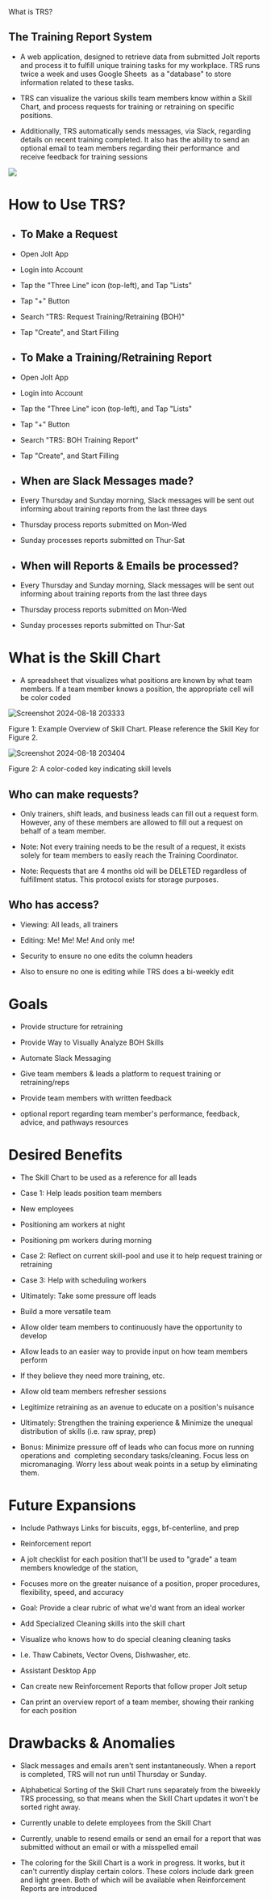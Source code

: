 What is TRS? 

The Training Report System 
---------------------------

-   A web application, designed to retrieve data from submitted Jolt reports and process it to fulfill unique training tasks for my workplace. TRS runs twice a week and uses Google Sheets  as a "database" to store information related to these tasks. 

-   TRS can visualize the various skills team members know within a Skill Chart, and process requests for training or retraining on specific positions.  

-   Additionally, TRS automatically sends messages, via Slack, regarding details on recent training completed. It also has the ability to send an optional email to team members regarding their performance  and receive feedback for training sessions

![](https://lh7-rt.googleusercontent.com/docsz/AD_4nXdZekn_I1eUI9psLLFMQgSRBUG9m7Zutvi6-VWYSbEoUfRD9M1h_nAR4jJYu5cih02UbwL4DJaUFY2slVlpi_2KOO6Yw_ye8EiuTYTidDi9j97wUYV80Kix8qzuKdi35osT6ftN1EQiFZAhqRPZgIQP-ya4?key=eGq1Bo88XZ_lQ-ZXPu3j4A)

How to Use TRS?
===============

-   To Make a Request
    -----------------

-   Open Jolt App

-   Login into Account

-   Tap the "Three Line" icon (top-left), and Tap "Lists"

-   Tap "+" Button

-   Search "TRS: Request Training/Retraining (BOH)"

-   Tap "Create", and Start Filling

-   To Make a Training/Retraining Report
    ------------------------------------

-   Open Jolt App

-   Login into Account

-   Tap the "Three Line" icon (top-left), and Tap "Lists"

-   Tap "+" Button

-   Search "TRS: BOH Training Report"

-   Tap "Create", and Start Filling

-   When are Slack Messages made?
    -----------------------------

-   Every Thursday and Sunday morning, Slack messages will be sent out informing about training reports from the last three days 

-   Thursday process reports submitted on Mon-Wed

-   Sunday processes reports submitted on Thur-Sat

-   When will Reports & Emails be processed?
    ----------------------------------------

-   Every Thursday and Sunday morning, Slack messages will be sent out informing about training reports from the last three days 

-   Thursday process reports submitted on Mon-Wed

-   Sunday processes reports submitted on Thur-Sat

What is the Skill Chart
=======================

-   A spreadsheet that visualizes what positions are known by what team members. If a team member knows a position, the appropriate cell will be color coded

![Screenshot 2024-08-18 203333](https://github.com/user-attachments/assets/c7480bc7-a687-4a52-ba28-e811df7c4d45)

Figure 1: Example Overview of Skill Chart. Please reference the Skill Key for Figure 2.

![Screenshot 2024-08-18 203404](https://github.com/user-attachments/assets/31a917f9-27fb-4c5c-8d37-188113cdb6bc)

Figure 2: A color-coded key indicating skill levels

Who can make requests?
----------------------

-   Only trainers, shift leads, and business leads can fill out a request form. However, any of these members are allowed to fill out a request on behalf of a team member.

-   Note: Not every training needs to be the result of a request, it exists solely for team members to easily reach the Training Coordinator.

-   Note: Requests that are 4 months old will be DELETED regardless of fulfillment status. This protocol exists for storage purposes. 

Who has access?
---------------

-   Viewing: All leads, all trainers

-   Editing: Me! Me! Me! And only me!

-   Security to ensure no one edits the column headers

-   Also to ensure no one is editing while TRS does a bi-weekly edit

Goals
=====

-   Provide structure for retraining

-   Provide Way to Visually Analyze BOH Skills

-   Automate Slack Messaging

-   Give team members & leads a platform to request training or retraining/reps

-   Provide team members with written feedback

-   optional report regarding team member's performance, feedback, advice, and pathways resources

Desired Benefits
================

-   The Skill Chart to be used as a reference for all leads

-   Case 1: Help leads position team members

-   New employees 

-   Positioning am workers at night

-   Positioning pm workers during morning

-   Case 2: Reflect on current skill-pool and use it to help request training or retraining

-   Case 3: Help with scheduling workers

-   Ultimately: Take some pressure off leads

-   Build a more versatile team 

-   Allow older team members to continuously have the opportunity to develop 

-   Allow leads to an easier way to provide input on how team members perform

-   If they believe they need more training, etc.

-   Allow old team members refresher sessions

-   Legitimize retraining as an avenue to educate on a position's nuisance 

-   Ultimately: Strengthen the training experience & Minimize the unequal distribution of skills (i.e. raw spray, prep)

-   Bonus: Minimize pressure off of leads who can focus more on running operations and  completing secondary tasks/cleaning. Focus less on micromanaging. Worry less about weak points in a setup by eliminating them.

Future Expansions
=================

-   Include Pathways Links for biscuits, eggs, bf-centerline, and prep

-   Reinforcement report

-   A jolt checklist for each position that'll be used to "grade" a team members knowledge of the station, 

-   Focuses more on the greater nuisance of a position, proper procedures, flexibility, speed, and accuracy 

-   Goal: Provide a clear rubric of what we'd want from an ideal worker

-   Add Specialized Cleaning skills into the skill chart

-   Visualize who knows how to do special cleaning cleaning tasks

-   I.e. Thaw Cabinets, Vector Ovens, Dishwasher, etc.

-   Assistant Desktop App 

-   Can create new Reinforcement Reports that follow proper Jolt setup

-   Can print an overview report of a team member, showing their ranking for each position 

Drawbacks & Anomalies
=====================

-   Slack messages and emails aren't sent instantaneously. When a report is completed, TRS will not run until Thursday or Sunday.

-   Alphabetical Sorting of the Skill Chart runs separately from the biweekly TRS processing, so that means when the Skill Chart updates it won't be sorted right away.

-   Currently unable to delete employees from the Skill Chart

-   Currently, unable to resend emails or send an email for a report that was submitted without an email or with a misspelled email

-   The coloring for the Skill Chart is a work in progress. It works, but it can't currently display certain colors. These colors include dark green and light green. Both of which will be available when Reinforcement Reports are introduced
